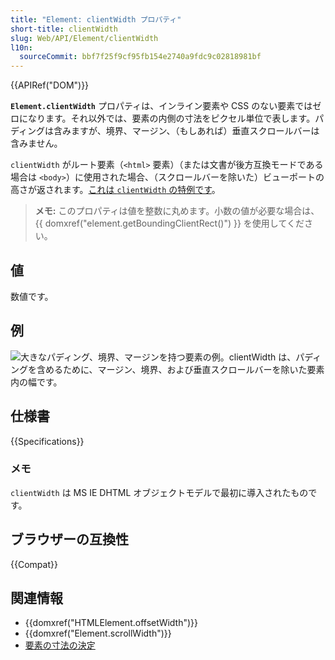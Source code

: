 ```yaml
---
title: "Element: clientWidth プロパティ"
short-title: clientWidth
slug: Web/API/Element/clientWidth
l10n:
  sourceCommit: bbf7f25f9cf95fb154e2740a9fdc9c02818981bf
---
```


{{APIRef("DOM")}}

**`Element.clientWidth`** プロパティは、インライン要素や CSS のない要素ではゼロになります。それ以外では、要素の内側の寸法をピクセル単位で表します。パディングは含みますが、境界、マージン、（もしあれば）垂直スクロールバーは含みません。

`clientWidth` がルート要素（`<html>` 要素）（または文書が後方互換モードである場合は `<body>`）に使用された場合、（スクロールバーを除いた）ビューポートの高さが返されます。[これは `clientWidth` の特例です](https://www.w3.org/TR/2016/WD-cssom-view-1-20160317/#dom-element-clientwidth)。

> **メモ:** このプロパティは値を整数に丸めます。小数の値が必要な場合は、 {{ domxref("element.getBoundingClientRect()") }} を使用してください。

## 値

数値です。

## 例

![大きなパディング、境界、マージンを持つ要素の例。clientWidth は、パディングを含めるために、マージン、境界、および垂直スクロールバーを除いた要素内の幅です。](dimensions-client.png)

## 仕様書

{{Specifications}}

### メモ

`clientWidth` は MS IE DHTML オブジェクトモデルで最初に導入されたものです。

## ブラウザーの互換性

{{Compat}}

## 関連情報

- {{domxref("HTMLElement.offsetWidth")}}
- {{domxref("Element.scrollWidth")}}
- [要素の寸法の決定](/ja/docs/Web/API/CSS_Object_Model/Determining_the_dimensions_of_elements)
